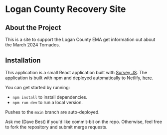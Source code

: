 # Logan County Recovery Site

## About the Project

This is a site to support the Logan County EMA get information out about the March 2024 Tornados.

## Installation

This application is a small React application built with [Survey JS](https://surveyjs.io/). The application is built with npm and deployed automatically to Netlify, [here](https://astounding-moxie-dcf622.netlify.app/).

You can get started by running:

* `npm install` to install dependencies.
* `npm run dev` to run a local version.

Pushes to the `main` branch are auto-deployed.

Ask me (Dave Best) if you'd like commit-bit on the repo. Otherwise, feel free to fork the repository and submit merge requests.
